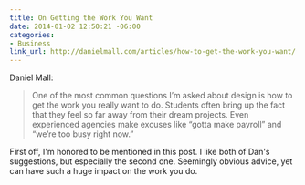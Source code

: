 ```yaml
---
title: On Getting the Work You Want
date: 2014-01-02 12:50:21 -06:00
categories:
- Business
link_url: http://danielmall.com/articles/how-to-get-the-work-you-want/
---
```


Daniel Mall:

>One of the most common questions I’m asked about design is how to get the work you really want to do. Students often bring up the fact that they feel so far away from their dream projects. Even experienced agencies make excuses like “gotta make payroll” and “we’re too busy right now.”

First off, I'm honored to be mentioned in this post. I like both of Dan's suggestions, but especially the second one. Seemingly obvious advice, yet can have such a huge impact on the work you do.
